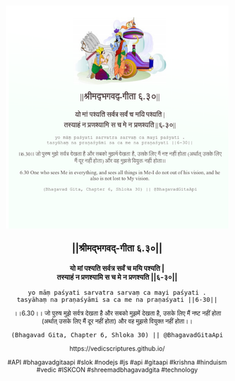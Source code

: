 <img src="../../asset/BG_6_30.png"/>
<center><h2>||श्रीमद्‍भगवद्‍-गीता ६.३०||</h2>
<h3>यो मां पश्यति सर्वत्र सर्वं च मयि पश्यति |<br/>तस्याहं न प्रणश्यामि स च मे न प्रणश्यति ||६-३०||</h3>
<pre>yo māṃ paśyati sarvatra sarvaṃ ca mayi paśyati .<br/>tasyāhaṃ na praṇaśyāmi sa ca me na praṇaśyati ||6-30||</pre>
<p>।।6.30।। जो पुरुष मुझे सर्वत्र देखता है और सबको मुझमें देखता है, उसके लिए मैं नष्ट नहीं होता (अर्थात् उसके लिए मैं दूर नहीं होता) और वह मुझसे वियुक्त नहीं होता।।</p>
<pre>(Bhagavad Gita, Chapter 6, Shloka 30) || @BhagavadGitaApi</pre><p>https://vedicscriptures.github.io/</p><p>#API #bhagavadgitaapi #slok #nodejs #js #api #gitaapi #krishna #hinduism #vedic #ISKCON #shreemadbhagavadgita #technology</p></center>